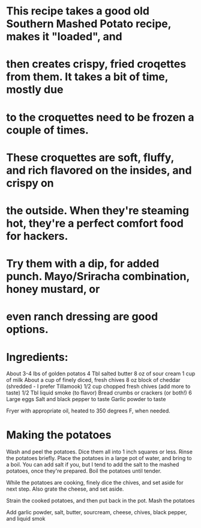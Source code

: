 # This recipe takes a good old Southern Mashed Potato recipe, makes it "loaded", and
# then creates crispy, fried croqettes from them. It takes a bit of time, mostly due
# to the croquettes need to be frozen a couple of times.
#
# These croquettes are soft, fluffy, and rich flavored on the insides, and crispy on 
# the outside. When they're steaming hot, they're a perfect comfort food for hackers.
# Try them with a dip, for added punch. Mayo/Sriracha combination, honey mustard, or
# even ranch dressing are good options.

# Ingredients:

About 3-4 lbs of golden potatos
4 Tbl salted butter
8 oz of sour cream
1 cup of milk
About a cup of finely diced, fresh chives
8 oz block of cheddar (shredded - I prefer Tillamook)
1/2 cup chopped fresh chives (add more to taste)
1/2 Tbl liquid smoke (to flavor)
Bread crumbs or crackers (or both!)
6 Large eggs
Salt and black pepper to taste
Garlic powder to taste

Fryer with appropriate oil, heated to 350 degrees F, when needed.

# Making the potatoes
Wash and peel the potatoes. Dice them all into 1 inch squares or less. Rinse the potatoes briefly.
Place the potatoes in a large pot of water, and bring to a boil. You can add salt if you, but I 
tend to add the salt to the mashed potatoes, once they're prepared. Boil the potatoes until tender.

While the potatoes are cooking, finely dice the chives, and set aside for next step. Also grate the
cheese, and set aside.

Strain the cooked potatoes, and then put back in the pot. Mash the potatoes

Add garlic powder, salt, butter, sourcream,
cheese, chives, black pepper, and liquid smok

